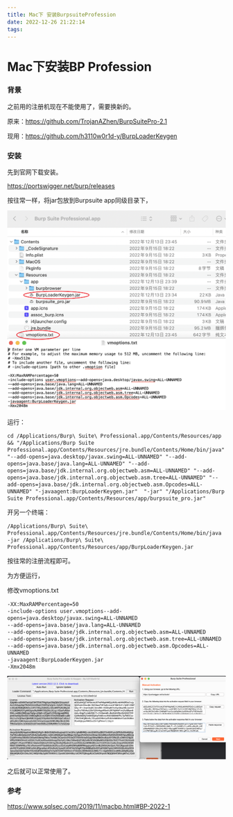 ```yaml
---
title: Mac下 安装BurpsuiteProfession
date: 2022-12-26 21:22:14
tags:
---
```


# Mac下安装BP Profession

### 背景

之前用的注册机现在不能使用了，需要换新的。

原来：https://github.com/TrojanAZhen/BurpSuitePro-2.1

现用：https://github.com/h3110w0r1d-y/BurpLoaderKeygen



### 安装

先到官网下载安装。

https://portswigger.net/burp/releases

按往常一样，将jar包放到Burpsuite app同级目录下，

![](..//img/test2.png)

运行：

```
cd /Applications/Burp\ Suite\ Professional.app/Contents/Resources/app && "/Applications/Burp Suite Professional.app/Contents/Resources/jre.bundle/Contents/Home/bin/java" "--add-opens=java.desktop/javax.swing=ALL-UNNAMED" "--add-opens=java.base/java.lang=ALL-UNNAMED" "--add-opens=java.base/jdk.internal.org.objectweb.asm=ALL-UNNAMED" "--add-opens=java.base/jdk.internal.org.objectweb.asm.tree=ALL-UNNAMED" "--add-opens=java.base/jdk.internal.org.objectweb.asm.Opcodes=ALL-UNNAMED" "-javaagent:BurpLoaderKeygen.jar"  "-jar" "/Applications/Burp Suite Professional.app/Contents/Resources/app/burpsuite_pro.jar"
```



开另一个终端：

```
/Applications/Burp\ Suite\ Professional.app/Contents/Resources/jre.bundle/Contents/Home/bin/java -jar /Applications/Burp\ Suite\ Professional.app/Contents/Resources/app/BurpLoaderKeygen.jar
```

按往常的注册流程即可。

为方便运行，

修改vmoptions.txt

```
-XX:MaxRAMPercentage=50
-include-options user.vmoptions--add-opens=java.desktop/javax.swing=ALL-UNNAMED
--add-opens=java.base/java.lang=ALL-UNNAMED
--add-opens=java.base/jdk.internal.org.objectweb.asm=ALL-UNNAMED
--add-opens=java.base/jdk.internal.org.objectweb.asm.tree=ALL-UNNAMED
--add-opens=java.base/jdk.internal.org.objectweb.asm.Opcodes=ALL-UNNAMED
-javaagent:BurpLoaderKeygen.jar
-Xmx2048m
```

![](..//img/test1.png)

之后就可以正常使用了。

### 参考

https://www.sqlsec.com/2019/11/macbp.html#BP-2022-1
